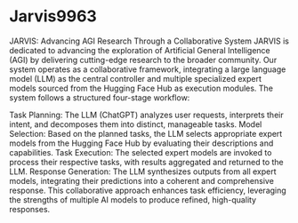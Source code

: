 # Jarvis9963
JARVIS: Advancing AGI Research Through a Collaborative System  JARVIS is dedicated to advancing the exploration of Artificial General Intelligence (AGI) by delivering cutting-edge research to the broader community. Our system operates as a collaborative framework, integrating a large language model (LLM) as the central controller and multiple specialized expert models sourced from the Hugging Face Hub as execution modules.
The system follows a structured four-stage workflow:

Task Planning: The LLM (ChatGPT) analyzes user requests, interprets their intent, and decomposes them into distinct, manageable tasks.
Model Selection: Based on the planned tasks, the LLM selects appropriate expert models from the Hugging Face Hub by evaluating their descriptions and capabilities.
Task Execution: The selected expert models are invoked to process their respective tasks, with results aggregated and returned to the LLM.
Response Generation: The LLM synthesizes outputs from all expert models, integrating their predictions into a coherent and comprehensive response.
This collaborative approach enhances task efficiency, leveraging the strengths of multiple AI models to produce refined, high-quality responses.
